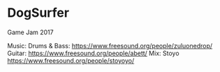 # DogSurfer
Game Jam 2017

Music:
Drums & Bass: https://www.freesound.org/people/zuluonedrop/
Guitar: https://www.freesound.org/people/abett/
Mix: Stoyo https://www.freesound.org/people/stoyoyo/